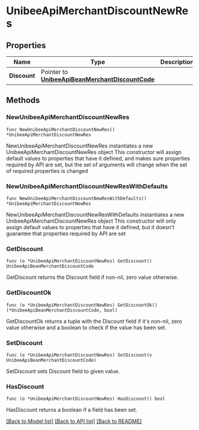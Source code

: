 # UnibeeApiMerchantDiscountNewRes

## Properties

Name | Type | Description | Notes
------------ | ------------- | ------------- | -------------
**Discount** | Pointer to [**UnibeeApiBeanMerchantDiscountCode**](UnibeeApiBeanMerchantDiscountCode.md) |  | [optional] 

## Methods

### NewUnibeeApiMerchantDiscountNewRes

`func NewUnibeeApiMerchantDiscountNewRes() *UnibeeApiMerchantDiscountNewRes`

NewUnibeeApiMerchantDiscountNewRes instantiates a new UnibeeApiMerchantDiscountNewRes object
This constructor will assign default values to properties that have it defined,
and makes sure properties required by API are set, but the set of arguments
will change when the set of required properties is changed

### NewUnibeeApiMerchantDiscountNewResWithDefaults

`func NewUnibeeApiMerchantDiscountNewResWithDefaults() *UnibeeApiMerchantDiscountNewRes`

NewUnibeeApiMerchantDiscountNewResWithDefaults instantiates a new UnibeeApiMerchantDiscountNewRes object
This constructor will only assign default values to properties that have it defined,
but it doesn't guarantee that properties required by API are set

### GetDiscount

`func (o *UnibeeApiMerchantDiscountNewRes) GetDiscount() UnibeeApiBeanMerchantDiscountCode`

GetDiscount returns the Discount field if non-nil, zero value otherwise.

### GetDiscountOk

`func (o *UnibeeApiMerchantDiscountNewRes) GetDiscountOk() (*UnibeeApiBeanMerchantDiscountCode, bool)`

GetDiscountOk returns a tuple with the Discount field if it's non-nil, zero value otherwise
and a boolean to check if the value has been set.

### SetDiscount

`func (o *UnibeeApiMerchantDiscountNewRes) SetDiscount(v UnibeeApiBeanMerchantDiscountCode)`

SetDiscount sets Discount field to given value.

### HasDiscount

`func (o *UnibeeApiMerchantDiscountNewRes) HasDiscount() bool`

HasDiscount returns a boolean if a field has been set.


[[Back to Model list]](../README.md#documentation-for-models) [[Back to API list]](../README.md#documentation-for-api-endpoints) [[Back to README]](../README.md)


